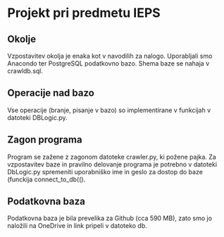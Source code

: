 # Projekt pri predmetu IEPS

## Okolje 
Vzpostavitev okolja je enaka kot v navodilih za nalogo. Uporabljali smo Anacondo ter PostgreSQL podatkovno bazo.
Shema baze se nahaja v crawldb.sql.

## Operacije nad bazo
Vse operacije (branje, pisanje v bazo) so implementirane v funkcijah v datoteki DBLogic.py. 

## Zagon programa
Program se zažene z zagonom datoteke crawler.py, ki požene pajka.
Za vzpostavitev baze in pravilno delovanje programa je potrebno v datoteki DbLogic.py spremeniti uporabniško ime in geslo za dostop do baze (funckija connect_to_db(().

## Podatkovna baza
Podatkovna baza je bila prevelika za Github (cca 590 MB), zato smo jo naložili na OneDrive in link pripeli v datoteko db.

